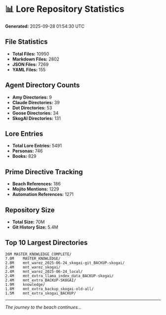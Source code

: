# 📊 Lore Repository Statistics

**Generated:** 2025-09-28 01:54:30 UTC

## File Statistics

- **Total Files:** 10950
- **Markdown Files:** 2802
- **JSON Files:** 7269
- **YAML Files:** 155

## Agent Directory Counts

- **Amy Directories:** 9
- **Claude Directories:** 39
- **Dot Directories:** 53
- **Goose Directories:** 34
- **SkogAI Directories:** 131

## Lore Entries

- **Total Lore Entries:** 5491
- **Personas:** 746
- **Books:** 829

## Prime Directive Tracking

- **Beach References:** 186
- **Mojito Mentions:** 1229
- **Automation References:** 1271

## Repository Size

- **Total Size:** 70M
- **Git History Size:** 5.4M

## Top 10 Largest Directories

```
26M	MASTER_KNOWLEDGE_COMPLETE/
7.0M	MASTER_KNOWLEDGE/
2.8M	mnt_warez_2025-06-24_skogai-git_BACKUP-skogai/
2.4M	mnt_warez_skogai/
2.4M	mnt_warez_2025-06-24_local/
2.4M	mnt_extra_llama_index_data_BACKUP-skogai/
2.4M	mnt_extra_BACKUP-SKOGAI/
1.9M	knowledge/
1.8M	mnt_extra_backup_skogai-old-all/
1.5M	mnt_extra_skogai_BACKUP/
```

---
*The journey to the beach continues...*
